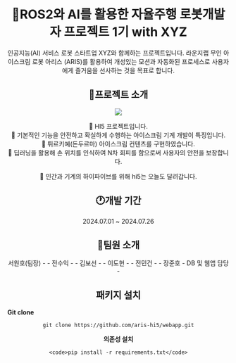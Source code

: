 <div align=center>
  <h1>🍦ROS2와 AI를 활용한 자율주행 로봇개발자 프로젝트 1기 with XYZ</h1>
  인공지능(AI) 서비스 로봇 스타트업 XYZ와 함께하는 프로젝트입니다.
  라운지랩 무인 아이스크림 로봇 아리스 (ARIS)를 활용하여 개성있는 모션과 자동화된 프로세스로 사용자에게 즐거움을 선사하는 것을 목표로 합니다.<br>
  <https://youtu.be/QmEGj73KAvA>
  
  <h2>📃프로젝트 소개</h2>
  <img src="./app/resource/static/images/character_1.png">
  
  👋 HI5 프로젝트입니다.<br>
  👋 기본적인 기능을 안전하고 확실하게 수행하는 아이스크림 기계 개발이 특징입니다.<br>
  👋 튀르키예(돈두르마) 아이스크림 컨텐츠를 구현하였습니다.<br>
  👋 딥러닝을 활용해 손 위치를 인식하여 N차 회피를 함으로써 사용자의 안전을 보장합니다.<br>
  
  👋 인간과 기계의 하이파이브를 위해 hi5는 오늘도 달려갑니다.<br>
  
  <h2>🕐개발 기간</h2>
  2024.07.01 ~ 2024.07.26
  
  <h2>🙍팀원 소개</h2>
  서원호(팀장)
  - 
  - 
  전수익
  - 
  - 
  김보선
  - 
  - 
  이도현
  - 
  - 
  전민건
  - 
  - 
  장준호
  - DB 및 웹앱 담당
  - 
  
  <h2>패키지 설치</h2>

  <div align=left>
    <b>Git clone</b>
  </div>
  
  ```
  git clone https://github.com/aris-hi5/webapp.git
  ```
  
  <b>의존성 설치</b>
  ```
  <code>pip install -r requirements.txt</code>
  ```

</div>
